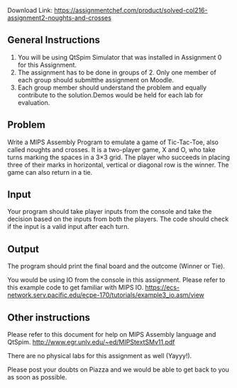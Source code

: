 Download Link: https://assignmentchef.com/product/solved-col216-assignment2-noughts-and-crosses
<br>
<h2>General Instructions</h2>

<ol>

 <li>You will be using QtSpim Simulator that was installed in Assignment 0 for this Assignment.</li>

 <li>The assignment has to be done in groups of 2. Only one member of each group should submitthe assignment on Moodle.</li>

 <li>Each group member should understand the problem and equally contribute to the solution.Demos would be held for each lab for evaluation.</li>

</ol>

<h2>Problem</h2>

Write a MIPS Assembly Program to emulate a game of Tic-Tac-Toe, also called noughts and crosses. It is a two-player game, X and O, who take turns marking the spaces in a 3×3 grid. The player who succeeds in placing three of their marks in horizontal, vertical or diagonal row is the winner. The game can also return in a tie.

<h2>Input</h2>

Your program should take player inputs from the console and take the decision based on the inputs from both the players. The code should check if the input is a valid input after each turn.

<h2>Output</h2>

The program should print the final board and the outcome (Winner or Tie).

You would be using IO from the console in this assignment. Please refer to this example code to get familiar with MIPS IO. <a href="https://ecs-network.serv.pacific.edu/ecpe-170/tutorials/example3_io.asm/view">https://ecs-network.serv.pacific.edu/ecpe-170/tutorials/example3_io.asm/view</a>

<h2>Other instructions</h2>

Please refer to this document for help on MIPS Assembly language and QtSpim. <a href="http://www.egr.unlv.edu/~ed/MIPStextSMv11.pdf">http://www.egr.unlv.edu/</a><a href="http://www.egr.unlv.edu/~ed/MIPStextSMv11.pdf">~</a><a href="http://www.egr.unlv.edu/~ed/MIPStextSMv11.pdf">ed/MIPStextSMv11.pdf</a>

There are no physical labs for this assignment as well (Yayyy!).

Please post your doubts on Piazza and we would be able to get back to you as soon as possible.